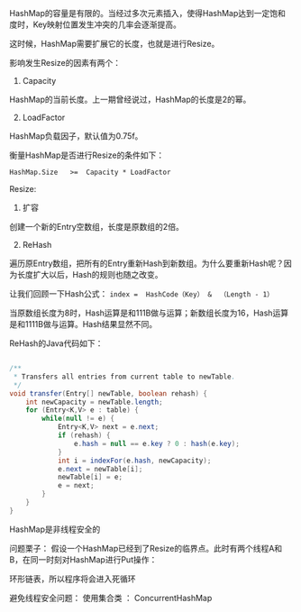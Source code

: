 HashMap的容量是有限的。当经过多次元素插入，使得HashMap达到一定饱和度时，Key映射位置发生冲突的几率会逐渐提高。



这时候，HashMap需要扩展它的长度，也就是进行Resize。

影响发生Resize的因素有两个：

1. Capacity
	
HashMap的当前长度。上一期曾经说过，HashMap的长度是2的幂。

2. LoadFactor
	
HashMap负载因子，默认值为0.75f。

衡量HashMap是否进行Resize的条件如下：

```HashMap.Size   >=  Capacity * LoadFactor```

Resize:

1. 扩容

创建一个新的Entry空数组，长度是原数组的2倍。

2. ReHash

遍历原Entry数组，把所有的Entry重新Hash到新数组。为什么要重新Hash呢？因为长度扩大以后，Hash的规则也随之改变。

让我们回顾一下Hash公式：
```index =  HashCode（Key） &  （Length - 1） ```

当原数组长度为8时，Hash运算是和111B做与运算；新数组长度为16，Hash运算是和1111B做与运算。Hash结果显然不同。

ReHash的Java代码如下：

``` java

/**
 * Transfers all entries from current table to newTable.
 */
void transfer(Entry[] newTable, boolean rehash) {
    int newCapacity = newTable.length;
    for (Entry<K,V> e : table) {
        while(null != e) {
            Entry<K,V> next = e.next;
            if (rehash) {
                e.hash = null == e.key ? 0 : hash(e.key);
            }
            int i = indexFor(e.hash, newCapacity);
            e.next = newTable[i];
            newTable[i] = e;
            e = next;
        }
    }
}

```

HashMap是非线程安全的

问题栗子：
假设一个HashMap已经到了Resize的临界点。此时有两个线程A和B，在同一时刻对HashMap进行Put操作：

环形链表，所以程序将会进入死循环

避免线程安全问题：
使用集合类 ： ConcurrentHashMap


